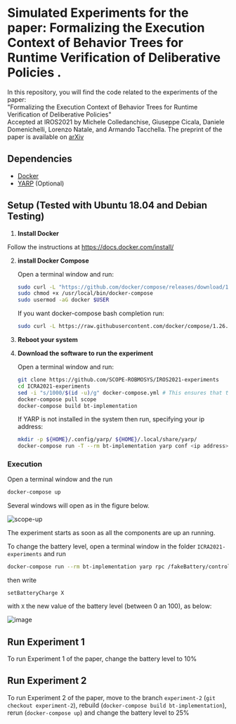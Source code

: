 # Simulated Experiments for the paper: Formalizing the Execution Context of Behavior Trees for Runtime Verification of Deliberative Policies .

In this repository, you will find the code related to the experiments of the paper: <br>
"Formalizing the Execution Context of Behavior Trees
for Runtime Verification of Deliberative Policies" <br>
Accepted at IROS2021 by Michele Colledanchise, Giuseppe Cicala, Daniele Domenichelli,  Lorenzo Natale, and Armando Tacchella.
 The preprint of the paper is available on [arXiv](https://arxiv.org/abs/2106.12474)



## Dependencies

- [Docker](https://www.docker.com/)
- [YARP](https://www.yarp.it/) (Optional)



## Setup (Tested with Ubuntu 18.04 and Debian Testing)



1. **Install Docker**
   
Follow the instructions at https://docs.docker.com/install/
   
2. **install Docker Compose**

   Open a terminal window and run:

   
   ```bash
   sudo curl -L "https://github.com/docker/compose/releases/download/1.26.2/docker-compose-$(uname -s)-$(uname -m)" -o /usr/local/bin/docker-compose
   sudo chmod +x /usr/local/bin/docker-compose
   sudo usermod -aG docker $USER
   ```

   If you want docker-compose bash completion run:

   ```bash
   sudo curl -L https://raw.githubusercontent.com/docker/compose/1.26.2/contrib/completion/bash/docker-compose -o /etc/bash_completion.d/docker-compose
   ```

3. **Reboot your system**

4. **Download the software to run the experiment**

   Open a terminal window and run:

   ```bash
   git clone https://github.com/SCOPE-ROBMOSYS/IROS2021-experiments
   cd ICRA2021-experiments
   sed -i "s/1000/$(id -u)/g" docker-compose.yml # This ensures that the image is built with your current user id
   docker-compose pull scope
   docker-compose build bt-implementation
   ```

   If YARP  is not installed in the system then run, specifying your ip address:

   ```bash
   mkdir -p ${HOME}/.config/yarp/ ${HOME}/.local/share/yarp/
   docker-compose run -T --rm bt-implementation yarp conf <ip address> 10000
   ```

### Execution

Open a terminal  window and the run

```bash
docker-compose up
```

Several windows will open as in the figure below. 

![scope-up](https://user-images.githubusercontent.com/8132627/77664063-18bfb200-6f7e-11ea-8da2-5ed9f36f358c.png)

The experiment starts as soon as all the components are up an running.



To change  the battery level, open a terminal window in the folder `ICRA2021-experiments`  and run

```bash
docker-compose run --rm bt-implementation yarp rpc /fakeBattery/control/rpc:i
```

then write

```
setBatteryCharge X
```

with `X` the new value of the battery level (between 0 an 100), as below:

![image](https://user-images.githubusercontent.com/8132627/97735403-95011180-1ada-11eb-87e7-1215125df40a.png)


## Run Experiment 1

To run Experiment 1 of the paper, change the battery level to 10%



## Run Experiment 2

To run Experiment 2 of the paper, move to the branch `experiment-2` (`git checkout experiment-2`), rebuild (`docker-compose build bt-implementation`), rerun (`docker-compose up`) and change the battery level to 25%






